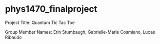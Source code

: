 # phys1470_finalproject

Project Title: Quantum Tic Tac Toe 

Group Member Names: Erin Stumbaugh, Gabrielle-Marie Cosmiano, Lucas Ribaudo
